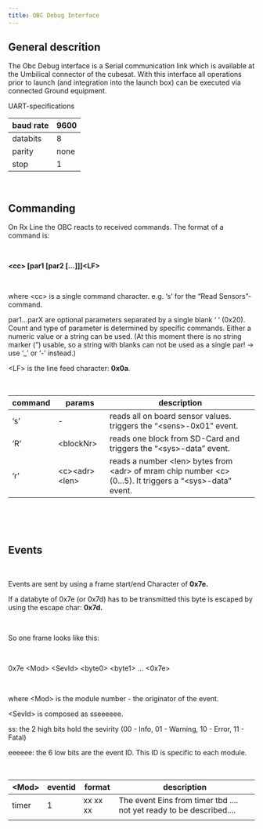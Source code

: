 ```yaml
---
title: OBC Debug Interface
---
```


General descrition
------------------

The Obc Debug interface is a Serial communication link which is available at the
Umbilical connector of the cubesat. With this interface all operations prior to
launch (and integration into the launch box) can be executed via connected
Ground equipment.

UART-specifications

| baud rate | 9600  |
|-----------|-------|
| databits  | 8     |
| parity    | none  |
| stop      | 1     |

 

Commanding
----------

On Rx Line the OBC reacts to received commands. The format of a command is:

 

**\<cc\> [par1 [par2 [...]]]\<LF\>**

 

where \<cc\> is a single command character. e.g. ‘s’ for the “Read
Sensors”-command.

par1...parX are optional parameters separated by a single blank ‘ ‘ (0x20).
Count and type of parameter is determined by specific commands. Either a numeric
value or a string can be used. (At this moment there is no string marker (”)
usable, so a string with  blanks can not be used as a single par! -\> use ‘_’ or
‘-’ instead.)

\<LF\> is the line feed character: **0x0a**.

 

| command | params              | description                                                                                                      |
|---------|---------------------|------------------------------------------------------------------------------------------------------------------|
| ‘s’     | \-                  | reads all on board sensor values. triggers the “\<sens\>-0x01” event.                                            |
| ‘R’     | \<blockNr\>         | reads one block from SD-Card and triggers the “\<sys\>-data” event.                                              |
| ‘r’     | \<c\>\<adr\>\<len\> | reads a number \<len\> bytes from \<adr\> of mram chip number \<c\> (0...5). It triggers a “\<sys\>-data” event. |

 

 

Events
------

 

Events are sent by using a frame start/end Character of **0x7e.**

If a databyte of 0x7e (or 0x7d)  has to be transmitted this byte is escaped by
using the escape char: **0x7d.**

 

So one frame looks like this:

 

0x7e \<Mod\> \<SevId\> \<byte0\> \<byte1\> ... \<0x7e\>

 

where \<Mod\> is the module number - the originator of the event.

\<SevId\> is composed as sseeeeee.

ss: the 2 high bits hold the sevirity (00 - Info, 01 - Warning, 10 - Error, 11 -
Fatal)

eeeeee: the 6 low bits are the event ID. This ID is specific to each module.

 

| \<Mod\> | eventid | format   | description                                                          |
|---------|---------|----------|----------------------------------------------------------------------|
| timer   | 1       | xx xx xx | The event Eins from timer tbd .... not yet ready to be described.... |
|         |         |          |                                                                      |

